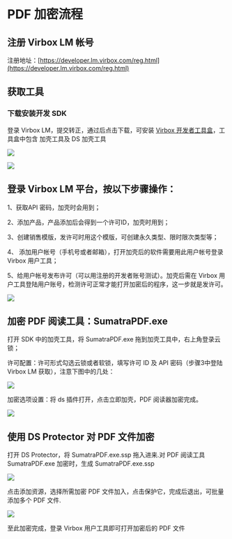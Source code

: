 # PDF 加密流程

## **注册 Virbox LM 帐号**

注册地址：[https://developer.lm.virbox.com/reg.html](https://developer.lm.virbox.com/reg.html)

## **获取工具**

### 下载安装开发 SDK

登录 Virbox LM，提交转正，通过后点击下载，可安装 [Virbox 开发者工具盒](../virboxtools/virbox-kai-fa-zhe-gong-ju-he.md)，工具盒中包含 加壳工具及 DS 加壳工具

![](https://github.com/virboxzhou/virbox/tree/d12a4b0aefdf309f6422c723bf65ac059fb84ea4/assets/virbox_zhuanzhan.png)

![](https://github.com/virboxzhou/virbox/tree/d12a4b0aefdf309f6422c723bf65ac059fb84ea4/assets/virbox_sdk.png)

## 登录 Virbox LM 平台，按以下步骤操作：

1、获取API 密码，加壳时会用到；

2、添加产品，产品添加后会得到一个许可ID，加壳时用到；

3、创建销售模版，发许可时用这个模版，可创建永久类型、限时限次类型等；

4、 添加用户帐号（手机号或者邮箱），打开加壳后的软件需要用此用户帐号登录 Virbox 用户工具；

5、给用户帐号发布许可（可以用注册的开发者账号测试）。加壳后需在 Virbox 用户工具登陆用户账号，检测许可正常才能打开加密后的程序，这一步就是发许可。

![](https://github.com/virboxzhou/virbox/tree/d12a4b0aefdf309f6422c723bf65ac059fb84ea4/assets/pdf003.png)

## **加密 PDF 阅读工具：SumatraPDF.exe**

打开 SDK 中的加壳工具，将 SumatraPDF.exe 拖到加壳工具中，右上角登录云锁；

许可配置：许可形式勾选云锁或者软锁，填写许可 ID 及 API 密码（步骤3中登陆 Virbox LM 获取），注意下图中的几处：

![](https://github.com/virboxzhou/virbox/tree/d12a4b0aefdf309f6422c723bf65ac059fb84ea4/assets/pdf004.png)

加密选项设置：将 ds 插件打开，点击立即加壳，PDF 阅读器加密完成。

![](https://github.com/virboxzhou/virbox/tree/d12a4b0aefdf309f6422c723bf65ac059fb84ea4/assets/PDF005.png)

## 使用 DS Protector 对 PDF 文件加密

打开 DS Protector，将 SumatraPDF.exe.ssp 拖入进来.对 PDF 阅读工具 SumatraPDF.exe 加密时，生成 SumatraPDF.exe.ssp

![](https://github.com/virboxzhou/virbox/tree/d12a4b0aefdf309f6422c723bf65ac059fb84ea4/assets/pdf008.png)

点击添加资源，选择所需加密 PDF 文件加入，点击保护它，完成后退出，可批量添加多个 PDF 文件.

![](https://github.com/virboxzhou/virbox/tree/d12a4b0aefdf309f6422c723bf65ac059fb84ea4/assets/pdf009.png)

至此加密完成，登录 Virbox 用户工具即可打开加密后的 PDF 文件


